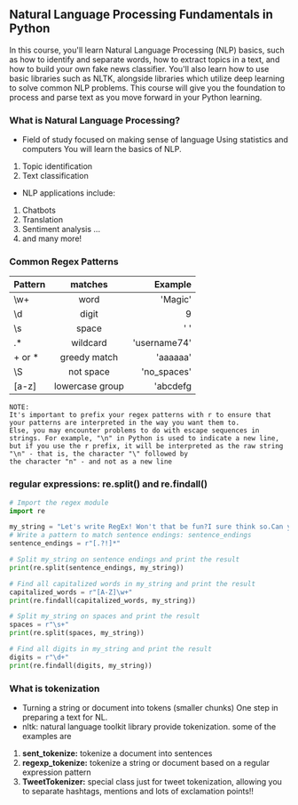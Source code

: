 ## Natural Language Processing Fundamentals in Python
In this course, you'll learn Natural Language Processing (NLP) basics, such as how to identify and separate words,
how to extract topics in a text, and how to build your own fake news classifier. You'll also learn how to use basic libraries such as NLTK, 
alongside libraries which utilize deep learning to solve common NLP problems. This course will give you the foundation to process and 
parse text as you move forward in your Python learning.

### What is	Natural	Language	Processing? 
* Field of study focused on making sense of language Using statistics	and	computers You will learn the basics	of NLP.
1. Topic identification
2. Text	classification
* NLP	applications include: 
1. Chatbots
2. Translation
3. Sentiment analysis ...
4. and many	more!

### Common	Regex	Patterns

| Pattern        | matches      | Example |
| ------------- |:-------------:| -----:|
|\w+ | word |'Magic'| 
|\d | digit |9|
| \s |space |' '| 
|.* | wildcard |'username74'|
| +	or *| greedy match |'aaaaaa'| 
|\S | not space |'no_spaces'| 
|[a-z]| lowercase group |'abcdefg|
``` 
NOTE:
It's important to prefix your regex patterns with r to ensure that your patterns are interpreted in the way you want them to.
Else, you may encounter problems to do with escape sequences in strings. For example, "\n" in Python is used to indicate a new line,
but if you use the r prefix, it will be interpreted as the raw string "\n" - that is, the character "\" followed by
the character "n" - and not as a new line
``` 
### regular expressions: re.split() and re.findall()
```  Python
# Import the regex module
import re

my_string = "Let's write RegEx! Won't that be fun?I sure think so.Can you find 4 sentences? Or perhaps, all 19 words?"
# Write a pattern to match sentence endings: sentence_endings
sentence_endings = r"[.?!]*"

# Split my_string on sentence endings and print the result
print(re.split(sentence_endings, my_string))

# Find all capitalized words in my_string and print the result
capitalized_words = r"[A-Z]\w+"
print(re.findall(capitalized_words, my_string))

# Split my_string on spaces and print the result
spaces = r"\s+"
print(re.split(spaces, my_string))

# Find all digits in my_string and print the result
digits = r"\d+"
print(re.findall(digits, my_string))

``` 
### What is tokenization
* Turning	a string or document into tokens (smaller chunks) One step in preparing	a text for NL.
* nltk:	natural	language toolkit library provide tokenization. some of the examples are
1. **sent_tokenize:** tokenize a document	into	sentences
2. **regexp_tokenize:**	tokenize	a	string	or	document	based	on	a	regular expression	pattern
3. **TweetTokenizer:**	special	class	just	for	tweet	tokenization,	allowing	you to	separate	hashtags,	mentions	and	lots	of	exclamation	points!!